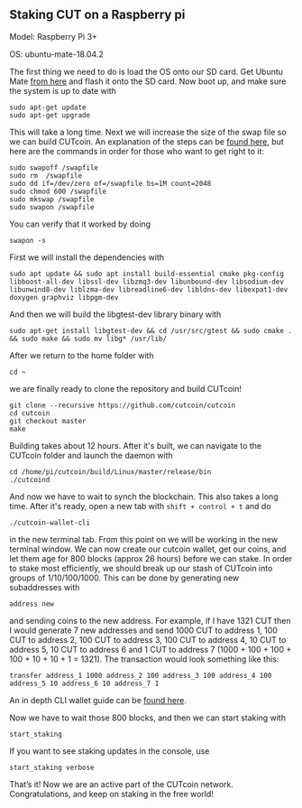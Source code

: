 ## Staking CUT on a Raspberry pi



Model: Raspberry Pi 3+

OS: ubuntu-mate-18.04.2

The first thing we need to do is load the OS onto our SD card. Get Ubuntu Mate [from here](https://ubuntu-mate.org/raspberry-pi/)
and flash it onto the SD card. Now boot up, and make sure the system is up to date with

    sudo apt-get update
    sudo apt-get upgrade
    
This will take a long time.
Next we will increase the size of the swap file so we can build CUTcoin. An explanation of the steps can be [found here](https://askubuntu.com/questions/1075505/how-do-i-increase-swapfile-in-ubuntu-18-04), but here are the commands in
order for those who want to get right to it:

    sudo swapoff /swapfile
    sudo rm  /swapfile
    sudo dd if=/dev/zero of=/swapfile bs=1M count=2048
    sudo chmod 600 /swapfile
    sudo mkswap /swapfile
    sudo swapon /swapfile

You can verify that it worked by doing

    swapon -s
    
First we will install the dependencies with

    sudo apt update && sudo apt install build-essential cmake pkg-config libboost-all-dev libssl-dev libzmq3-dev libunbound-dev libsodium-dev libunwind8-dev liblzma-dev libreadline6-dev libldns-dev libexpat1-dev doxygen graphviz libpgm-dev
    
And then we will build the libgtest-dev library binary with

    sudo apt-get install libgtest-dev && cd /usr/src/gtest && sudo cmake . && sudo make && sudo mv libg* /usr/lib/
    
After we return to the home folder with

    cd ~
    
we are finally ready to clone the repository and build CUTcoin!

    git clone --recursive https://github.com/cutcoin/cutcoin
    cd cutcoin
    git checkout master
    make
    
Building takes about 12 hours. After it's built, we can navigate to the CUTcoin folder and launch the daemon with

    cd /home/pi/cutcoin/build/Linux/master/release/bin
    ./cutcoind
    
And now we have to wait to synch the blockchain. This also takes a long time. After it's ready, open a new tab with `shift + control + t` and do

    ./cutcoin-wallet-cli
    
in the new terminal tab. From this point on we will be working in the new terminal window.
We can now create our cutcoin wallet, get our coins, and let them age for 800 blocks (approx 26 hours) before we can stake.
In order to stake most efficiently, we should break up our stash of CUTcoin into groups of 1/10/100/1000. This can be done by 
generating new subaddresses with

    address new

and sending coins to the new address. For example, if I have 1321 CUT then I would generate 7 new addresses and send 1000 CUT to
 address 1, 100 CUT to address 2, 100 CUT to address 3, 100 CUT to address 4, 10 CUT to address 5, 10 CUT to address 6 and 1 CUT
 to address 7 (1000 + 100 + 100 + 100 + 10 + 10 + 1 = 1321). The transaction would look something like this:
 
    transfer address_1 1000 address_2 100 address_3 100 address_4 100 address_5 10 address_6 10 address_7 1
 
An in depth CLI wallet guide can be [found here](https://github.com/masari-project/Masari-Marketing/blob/master/Tutorials/CLI-wallet/CLI-wallet-guide.md).

Now we have to wait those 800 blocks, and then we can start staking with 

    start_staking
    
If you want to see staking updates in the console, use

    start_staking verbose

That’s it! Now we are an active part of the CUTcoin network. 
Congratulations, and keep on staking in the free world!
